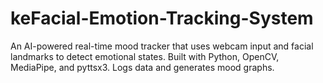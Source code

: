 # keFacial-Emotion-Tracking-System
An AI-powered real-time mood tracker that uses webcam input and facial landmarks to detect emotional states. Built with Python, OpenCV, MediaPipe, and pyttsx3. Logs data and generates mood graphs.
